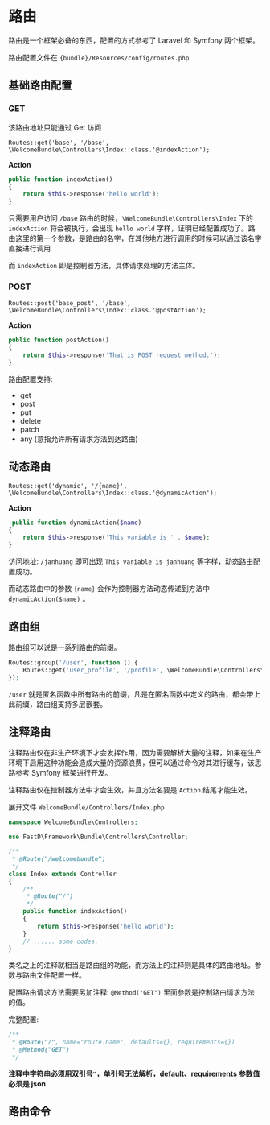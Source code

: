# 路由

路由是一个框架必备的东西，配置的方式参考了 Laravel 和 Symfony 两个框架。

路由配置文件在 `{bundle}/Resources/config/routes.php`

## 基础路由配置

### GET

该路由地址只能通过 Get 访问

```
Routes::get('base', '/base', \WelcomeBundle\Controllers\Index::class.'@indexAction');
```

**Action**

```php
public function indexAction()
{
    return $this->response('hello world');
}
```

只需要用户访问 `/base` 路由的时候，`\WelcomeBundle\Controllers\Index` 下的 `indexAction` 将会被执行，会出现 `hello world` 字样，证明已经配置成功了。路由这里的第一个参数，是路由的名字，在其他地方进行调用的时候可以通过该名字直接进行调用

而 `indexAction` 即是控制器方法，具体请求处理的方法主体。

### POST

```
Routes::post('base_post', '/base', \WelcomeBundle\Controllers\Index::class.'@postAction');
```

**Action**

```php
public function postAction()
{
    return $this->response('That is POST request method.');
}
```

路由配置支持:

* get
* post
* put
* delete
* patch
* any (意指允许所有请求方法到达路由)

## 动态路由

```
Routes::get('dynamic', '/{name}', \WelcomeBundle\Controllers\Index::class.'@dynamicAction');
```

**Action**

```php
 public function dynamicAction($name)
{
    return $this->response('This variable is ' . $name);
}
```

访问地址: `/janhuang` 即可出现 `This variable is janhuang` 等字样，动态路由配置成功。

而动态路由中的参数 `{name}` 会作为控制器方法动态传递到方法中 `dynamicAction($name)` 。


## 路由组

路由组可以说是一系列路由的前缀。

```php
Routes::group('/user', function () {
    Routes::get('user_profile', '/profile', \WelcomeBundle\Controllers\Index::class.'@profileAction');
});
```

`/user` 就是匿名函数中所有路由的前缀，凡是在匿名函数中定义的路由，都会带上此前缀，路由组支持多层嵌套。

## 注释路由

注释路由仅在非生产环境下才会发挥作用，因为需要解析大量的注释，如果在生产环境下启用这种功能会造成大量的资源浪费，但可以通过命令对其进行缓存，该思路参考 Symfony 框架进行开发。

注释路由仅在控制器方法中才会生效，并且方法名要是 `Action` 结尾才能生效。

展开文件 `WelcomeBundle/Controllers/Index.php`

```php
namespace WelcomeBundle\Controllers;

use FastD\Framework\Bundle\Controllers\Controller;

/**
 * @Route("/welcomebundle")
 */
class Index extends Controller
{
    /**
     * @Route("/")
     */
    public function indexAction()
    {
        return $this->response('hello world');
    }
    // ...... some codes.
}
```

类名之上的注释就相当是路由组的功能，而方法上的注释则是具体的路由地址。参数与路由文件配置一样。

配置路由请求方法需要另加注释: `@Method("GET")` 里面参数是控制路由请求方法的值。

完整配置: 

```php
/**
 * @Route("/", name="route.name", defaults={}, requirements={})
 * @Method("GET")
 */
```

**注释中字符串必须用双引号`"`，单引号无法解析，default、requirements 参数值必须是 json**

## 路由命令


